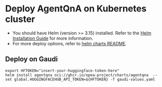 # Deploy AgentQnA on Kubernetes cluster

- You should have Helm (version >= 3.15) installed. Refer to the [Helm Installation Guide](https://helm.sh/docs/intro/install/) for more information.
- For more deploy options, refer to [helm charts README](https://github.com/opea-project/GenAIInfra/tree/main/helm-charts#readme).

## Deploy on Gaudi

```
export HFTOKEN="insert-your-huggingface-token-here"
helm install agentqna oci://ghcr.io/opea-project/charts/agentqna  --set global.HUGGINGFACEHUB_API_TOKEN=${HFTOKEN} -f gaudi-values.yaml
```

